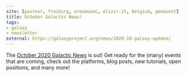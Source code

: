 ```yaml
---
site: [pasteur, freiburg, erasmusmc, elixir-it, belgium, genouest]
title: October Galactic News!
tags: 
- galaxy
- newsletter
external: https://galaxyproject.org/news/2020-10-galaxy-update/
---
```


The [October 2020 Galactic News](https://galaxyproject.org/news/2020-10-galaxy-update/) is out! Get ready for the (many) events that are coming, check out the platforms, blog posts, new tutorials, open positions, and many more!